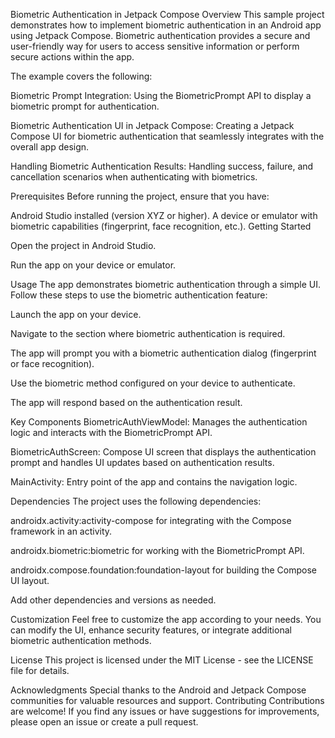 
Biometric Authentication in Jetpack Compose
Overview
This sample project demonstrates how to implement biometric authentication in an Android app using Jetpack Compose. Biometric authentication provides a secure and user-friendly way for users to access sensitive information or perform secure actions within the app.

The example covers the following:

Biometric Prompt Integration: Using the BiometricPrompt API to display a biometric prompt for authentication.

Biometric Authentication UI in Jetpack Compose: Creating a Jetpack Compose UI for biometric authentication that seamlessly integrates with the overall app design.

Handling Biometric Authentication Results: Handling success, failure, and cancellation scenarios when authenticating with biometrics.

Prerequisites
Before running the project, ensure that you have:

Android Studio installed (version XYZ or higher).
A device or emulator with biometric capabilities (fingerprint, face recognition, etc.).
Getting Started

Open the project in Android Studio.

Run the app on your device or emulator.

Usage
The app demonstrates biometric authentication through a simple UI. Follow these steps to use the biometric authentication feature:

Launch the app on your device.

Navigate to the section where biometric authentication is required.

The app will prompt you with a biometric authentication dialog (fingerprint or face recognition).

Use the biometric method configured on your device to authenticate.

The app will respond based on the authentication result.

Key Components
BiometricAuthViewModel: Manages the authentication logic and interacts with the BiometricPrompt API.

BiometricAuthScreen: Compose UI screen that displays the authentication prompt and handles UI updates based on authentication results.

MainActivity: Entry point of the app and contains the navigation logic.

Dependencies
The project uses the following dependencies:

androidx.activity:activity-compose for integrating with the Compose framework in an activity.

androidx.biometric:biometric for working with the BiometricPrompt API.

androidx.compose.foundation:foundation-layout for building the Compose UI layout.

Add other dependencies and versions as needed.

Customization
Feel free to customize the app according to your needs. You can modify the UI, enhance security features, or integrate additional biometric authentication methods.

License
This project is licensed under the MIT License - see the LICENSE file for details.

Acknowledgments
Special thanks to the Android and Jetpack Compose communities for valuable resources and support.
Contributing
Contributions are welcome! If you find any issues or have suggestions for improvements, please open an issue or create a pull request.
